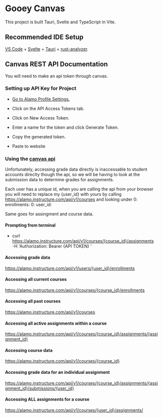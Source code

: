 # Gooey Canvas

This project is built Tauri, Svelte and TypeScript in Vite.

## Recommended IDE Setup

[VS Code](https://code.visualstudio.com/) + [Svelte](https://marketplace.visualstudio.com/items?itemName=svelte.svelte-vscode) + [Tauri](https://marketplace.visualstudio.com/items?itemName=tauri-apps.tauri-vscode) + [rust-analyzer](https://marketplace.visualstudio.com/items?itemName=rust-lang.rust-analyzer).

## Canvas REST API Documentation
You will need to make an api token through canvas.

### Setting up API Key for Project

- [Go to Alamo Profile Settings.](https://alamo.instructure.com/profile/settings)

- Click on the API Access Tokens tab.

- Click on New Access Token.

- Enter a name for the token and click Generate Token.

- Copy the generated token.

- Paste to website

### Using the [canvas api](https://canvas.instructure.com/doc/api/)
Unfortunately, accessing grade data directly is inaccessable to student accounts direclty though the api,
so we will be having to look at the submission data to determine grades for assignments.

Each user has a unique id, when you are calling the api from your browser you will need to replace
my {user_id} with yours by calling https://alamo.instructure.com/api/v1/courses and looking under 0: enrollments: 0: user_id:

Same goes for assingment and course data.


#### Prompting from terminal
- curl https://alamo.instructure.com/api/v1/courses/{course_id}/assignments \
     -H 'Authorization: Bearer {API TOKEN} '

#### Accessing grade data
https://alamo.instructure.com/api/v1/users/{user_id}/enrollments

#### Accessing all current courses
https://alamo.instructure.com/api/v1/courses/{course_id}/enrollments

#### Accessing all past courses
https://alamo.instructure.com/api/v1/courses

#### Accessing all active assignments within a course
https://alamo.instructure.com/api/v1/courses/{course_id}/assignments/{assignment_id}

#### Accessing course data 
https://alamo.instructure.com/api/v1/courses/{course_id}

#### Accessing grade data for an individual assignment
https://alamo.instructure.com/api/v1/courses/{course_id}/assignments/{assignment_id}/submissions/{user_id}

#### Accessing ALL assignments for a course
https://alamo.instructure.com/api/v1/courses/{user_id}/assignments/


